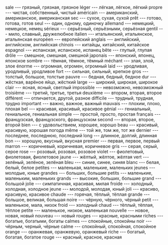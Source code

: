 
sale --- грязный, грязная, грязное
léger --- лёгкая, лёгкое, лёгкий
propre --- чистая, собственный, чистый
américain --- американский, американское, американская
sec --- сухое, сухая, сухой
prêt --- готово, готова, готов
seul --- один, одному, одиночку
allemand --- немецкий, немецкое, немец
sérieux --- серьёзный, серьёзными, серьёзная
gentil --- мило, славный, дружелюбное
italien --- итальянский, итальянское, итальянская
européen --- европейский
anglais --- английский, английском, английская
chinois --- китайцы, китайский, китайское
espagnol --- испанская, испанское, испанец
bête --- глупый, глупая
drôle --- смешное, смешная, смешной
japonais --- японский, японец, японское
sombre --- тёмная, тёмное, тёмный
méchant --- злая, злой, злое
énorme --- огромная, огромен, огромный
laid --- уродливая, уродливый, уродливое
fort --- сильная, сильный, крепкое
gros --- толстый, большое, толстые
pauvre --- бедная, бедный, бедное
dur --- жёсткая, варёное яйцо, жёсткий
large --- широкий, широкая, широкое
clair --- ясная, ясный, светлый
impossible --- невозможно, невозможный
troisième --- третий, третье, третья
deuxième --- втором, вторая, второе
différent --- отличается, другой, разное
difficile --- трудный, трудная, трудно
important --- важно, важное, важный
mauvais --- плохим, плохо, плохая
bel --- красивая, красивый, красивое
génial --- гениальный, гениальное, гениальная
simple --- простой, просто, простая
français --- французская, французского, французском
second --- вторая, второе, второй
bien --- с удовольствием, хорошее, хорошо
beau --- красивый, красивую, хорошая погода
même --- той же, том же, тот же
dernier --- последнее, последнюю, последний
long --- длинное, долгий, длинная
bon --- хорошую, вкусный, вкусная
premier --- первая, первое, первый
marron --- коричневый, коричневая, коричневое
gris --- серая, серый, серое
rose --- розовый, розовая, розовое
violet --- фиолетовый, фиолетовая, фиолетовое
jaune --- жёлтый, жёлтое, жёлтая
vert --- зелёный, зелёное, зелёная
bleu --- синие, синее, синяя
blanc --- белая, белый, белое
petites --- маленькая, маленькие, маленьких
jeunes --- молодые, юные
grandes --- больших, большие
petits --- маленькие, маленьким, маленьких
grands --- высокие, больших, большие
grand --- большой
jolie --- симпатичная, красивая, милая
froide --- холодный, холодная, холодное
jeune --- молодой, молодая, юный
joli --- красиво, красивую, красивое
chaude --- горячая, тёплый, тёплая
grande --- большое, великая, большая
noire --- чёрную, чёрного, чёрный
petit --- маленькое, мала, низок
froid --- холодный
chaud --- тёплый, тёплая, тёплое
petite --- маленькое, низкое, маленькая
nouvelle --- новое, новая, новый
nouveau --- новый
rouges --- красные, красными
riches --- богатые, богатыми, богаты
calmes --- спокойные, спокойны
noir --- чёрным, черный, чёрные
calme --- спокойный, спокойная, спокойное
orange --- оранжевая, оранжевую, оранжевый
riche --- богатый, богатая, богатое
rouge --- красный, красное, красная